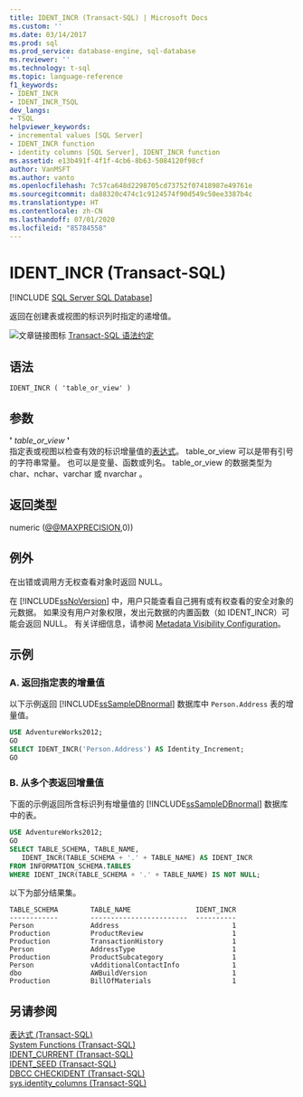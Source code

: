 ```yaml
---
title: IDENT_INCR (Transact-SQL) | Microsoft Docs
ms.custom: ''
ms.date: 03/14/2017
ms.prod: sql
ms.prod_service: database-engine, sql-database
ms.reviewer: ''
ms.technology: t-sql
ms.topic: language-reference
f1_keywords:
- IDENT_INCR
- IDENT_INCR_TSQL
dev_langs:
- TSQL
helpviewer_keywords:
- incremental values [SQL Server]
- IDENT_INCR function
- identity columns [SQL Server], IDENT_INCR function
ms.assetid: e13b491f-4f1f-4cb6-8b63-5084120f98cf
author: VanMSFT
ms.author: vanto
ms.openlocfilehash: 7c57ca648d2298705cd73752f07418987e49761e
ms.sourcegitcommit: da88320c474c1c9124574f90d549c50ee3387b4c
ms.translationtype: HT
ms.contentlocale: zh-CN
ms.lasthandoff: 07/01/2020
ms.locfileid: "85784558"
---
```

# <a name="ident_incr-transact-sql"></a>IDENT_INCR (Transact-SQL)
[!INCLUDE [SQL Server SQL Database](../../includes/applies-to-version/sql-asdb.md)]

返回在创建表或视图的标识列时指定的递增值。  
  
![文章链接图标](../../database-engine/configure-windows/media/topic-link.gif "“主题链接”图标") [Transact-SQL 语法约定](../../t-sql/language-elements/transact-sql-syntax-conventions-transact-sql.md)  
  
## <a name="syntax"></a>语法  
  
```  
IDENT_INCR ( 'table_or_view' )  
```  
  
## <a name="arguments"></a>参数  
**'** *table_or_view* **'**  
指定表或视图以检查有效的标识增量值的[表达式](../../t-sql/language-elements/expressions-transact-sql.md)。 table_or_view  可以是带有引号的字符串常量。 也可以是变量、函数或列名。 table_or_view 的数据类型为 char、nchar、varchar 或 nvarchar      。  
  
## <a name="return-types"></a>返回类型  
numeric  ([@@MAXPRECISION](../../t-sql/functions/max-precision-transact-sql.md),0))  
  
## <a name="exceptions"></a>例外  
在出错或调用方无权查看对象时返回 NULL。  
  
在 [!INCLUDE[ssNoVersion](../../includes/ssnoversion-md.md)] 中，用户只能查看自己拥有或有权查看的安全对象的元数据。 如果没有用户对象权限，发出元数据的内置函数（如 IDENT_INCR）可能会返回 NULL。 有关详细信息，请参阅 [Metadata Visibility Configuration](../../relational-databases/security/metadata-visibility-configuration.md)。  
  
## <a name="examples"></a>示例  
  
### <a name="a-returning-the-increment-value-for-a-specified-table"></a>A. 返回指定表的增量值  
 以下示例返回 [!INCLUDE[ssSampleDBnormal](../../includes/sssampledbnormal-md.md)] 数据库中 `Person.Address` 表的增量值。  
  
```sql  
USE AdventureWorks2012;  
GO  
SELECT IDENT_INCR('Person.Address') AS Identity_Increment;  
GO  
```  
  
### <a name="b-returning-the-increment-value-from-multiple-tables"></a>B. 从多个表返回增量值  
 下面的示例返回所含标识列有增量值的 [!INCLUDE[ssSampleDBnormal](../../includes/sssampledbnormal-md.md)] 数据库中的表。  
  
```sql  
USE AdventureWorks2012;  
GO  
SELECT TABLE_SCHEMA, TABLE_NAME,   
   IDENT_INCR(TABLE_SCHEMA + '.' + TABLE_NAME) AS IDENT_INCR  
FROM INFORMATION_SCHEMA.TABLES  
WHERE IDENT_INCR(TABLE_SCHEMA + '.' + TABLE_NAME) IS NOT NULL;  
```  
  
 以下为部分结果集。  
  
 ```
 TABLE_SCHEMA        TABLE_NAME                IDENT_INCR  
------------        ------------------------  ----------  
Person              Address                            1  
Production          ProductReview                      1  
Production          TransactionHistory                 1  
Person              AddressType                        1  
Production          ProductSubcategory                 1  
Person              vAdditionalContactInfo             1  
dbo                 AWBuildVersion                     1  
Production          BillOfMaterials                    1
```  
  
## <a name="see-also"></a>另请参阅  
 [表达式 (Transact-SQL)](../../t-sql/language-elements/expressions-transact-sql.md)   
 [System Functions (Transact-SQL)](../../relational-databases/system-functions/system-functions-category-transact-sql.md)   
 [IDENT_CURRENT &#40;Transact-SQL&#41;](../../t-sql/functions/ident-current-transact-sql.md)   
 [IDENT_SEED (Transact-SQL)](../../t-sql/functions/ident-seed-transact-sql.md)   
 [DBCC CHECKIDENT &#40;Transact-SQL&#41;](../../t-sql/database-console-commands/dbcc-checkident-transact-sql.md)   
 [sys.identity_columns (Transact-SQL)](../../relational-databases/system-catalog-views/sys-identity-columns-transact-sql.md)  
  
  
